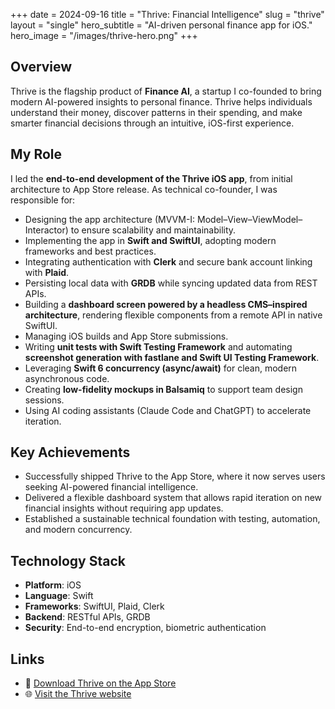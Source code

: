 +++
date = 2024-09-16
title = "Thrive: Financial Intelligence"
slug = "thrive"
layout = "single"
hero_subtitle = "AI-driven personal finance app for iOS."
hero_image = "/images/thrive-hero.png"
+++

## Overview
Thrive is the flagship product of **Finance AI**, a startup I co-founded to bring modern AI-powered insights to personal finance. Thrive helps individuals understand their money, discover patterns in their spending, and make smarter financial decisions through an intuitive, iOS-first experience.

## My Role
I led the **end-to-end development of the Thrive iOS app**, from initial architecture to App Store release. As technical co-founder, I was responsible for:
* Designing the app architecture (MVVM-I: Model–View–ViewModel–Interactor) to ensure scalability and maintainability.
* Implementing the app in **Swift and SwiftUI**, adopting modern frameworks and best practices.
* Integrating authentication with **Clerk** and secure bank account linking with **Plaid**.
* Persisting local data with **GRDB** while syncing updated data from REST APIs.
* Building a **dashboard screen powered by a headless CMS–inspired architecture**, rendering flexible components from a remote API in native SwiftUI.
* Managing iOS builds and App Store submissions.
* Writing **unit tests with Swift Testing Framework** and automating **screenshot generation with fastlane and Swift UI Testing Framework**.
* Leveraging **Swift 6 concurrency (async/await)** for clean, modern asynchronous code.
* Creating **low-fidelity mockups in Balsamiq** to support team design sessions.
* Using AI coding assistants (Claude Code and ChatGPT) to accelerate iteration.

## Key Achievements
* Successfully shipped Thrive to the App Store, where it now serves users seeking AI-powered financial intelligence.
* Delivered a flexible dashboard system that allows rapid iteration on new financial insights without requiring app updates.
* Established a sustainable technical foundation with testing, automation, and modern concurrency.

## Technology Stack
* **Platform**: iOS
* **Language**: Swift
* **Frameworks**: SwiftUI, Plaid, Clerk
* **Backend**: RESTful APIs, GRDB
* **Security**: End-to-end encryption, biometric authentication

## Links
* 📱 [Download Thrive on the App Store](https://apps.apple.com/us/app/thrive-financial-intelligence/id6741694500)
* 🌐 [Visit the Thrive website](https://gothrive.net/)



